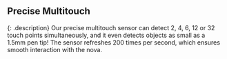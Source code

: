 <h2>Precise Multitouch</h2>

{: .description}
Our precise multitouch sensor can detect 2, 4, 6, 12 or 32 touch points simultaneously, and it even detects objects as small as a 1.5mm pen tip! The sensor refreshes 200 times per second, which ensures smooth interaction with the nova.
